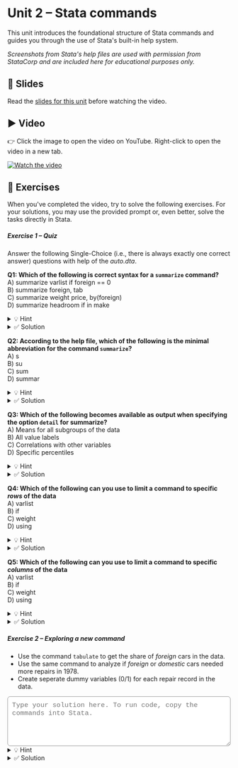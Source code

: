 # Unit 2 – Stata commands

This unit introduces the foundational structure of Stata commands and guides you through the use of Stata's built-in help system. 

*Screenshots from Stata's help files are used with permission from StataCorp and are included here for educational purposes only.*

## 📄 Slides

Read the [slides for this unit](unit02_slides.pdf) before watching the video.

## ▶️ Video

👉 Click the image to open the video on YouTube. Right-click to open the video in a new tab.

[![Watch the video](https://img.youtube.com/vi/7z9fCGeyWZI/0.jpg)](https://www.youtube.com/watch?v=7z9fCGeyWZI)

## 🧪 Exercises

When you've completed the video, try to solve the following exercises. For your solutions, you may use the provided prompt or, even better, solve the tasks directly in Stata.

<h5>Exercise 1 – Quiz</h5>

Answer the following Single-Choice (i.e., there is always exactly one correct answer) questions with help of the *auto.dta*. <br>

<span style="display:block; margin-top:0.5em;"></span>

**Q1: Which of the following is correct syntax for a `summarize` command?** <br>
A) summarize varlist if foreign == 0 <br>
B) summarize foreign, tab <br>
C) summarize weight price, by(foreign) <br>
D) summarize headroom if in make

<details>
<summary>💡 Hint</summary>

To consult the help file for summarize, type: `help summarize`

</details>

<details>
<summary>✅ Solution</summary>

**Correct answer: C** <br>
In A, we pass a variable called *varlist* to summarize. This variable does not exist in the data. <br>
In B, we specify an option that is not allowed for summarize. <br>
In D, we do not specify an if-condition and *make* does not specify observation numbers. <br>
</details>

<span style="display:block; margin-top:0.5em;"></span>

**Q2: According to the help file, which of the following is the minimal abbreviation for the command `summarize`?** <br>
A) s <br>
B) su <br>
C) sum <br>
D) summar

<details>
<summary>💡 Hint</summary>

You can identify the minimal abbreviation by the underlined part of the command.

</details>

<details>
<summary>✅ Solution</summary>

**Correct answer: B** <br>
</details>

<span style="display:block; margin-top:0.5em;"></span>

**Q3: Which of the following becomes available as output when specifying the option `detail` for summarize?**<br>
A) Means for all subgroups of the data <br>
B) All value labels <br>
C) Correlations with other variables <br>
D) Specific percentiles 

<details>
<summary>💡 Hint</summary>

Scroll down the help file until you find the `Stored results`.

</details>

<details>
<summary>✅ Solution</summary>

**Correct answer: D** <br>
To calculate means for subgroups, you could use `by` as a prefix or option. <br>
To get value labels, you could use the command `codebook`. <br>
To calculate correlations, you could use the command `correlate`.
</details>

<span style="display:block; margin-top:0.5em;"></span>

**Q4: Which of the following can you use to limit a command to specific *rows* of the data**<br>
A) varlist <br>
B) if <br>
C) weight <br>
D) using 

<details>
<summary>💡 Hint</summary>

You may find a suitable `Example` in the help file of the command `generate`.

</details>

<details>
<summary>✅ Solution</summary>

**Correct answer: B** <br>
*if* needs a condition to select observations (rows) of your data.
</details>

<span style="display:block; margin-top:0.5em;"></span>

**Q5: Which of the following can you use to limit a command to specific *columns* of the data**<br>
A) varlist <br>
B) if <br>
C) weight <br>
D) using 

<details>
<summary>💡 Hint</summary>

Try it out with `summarize`.

</details>

<details>
<summary>✅ Solution</summary>

**Correct answer: A** <br>
By passing selected variables to a command, the command will only execute for these variables (columns).
</details>

<h5>Exercise 2 – Exploring a new command</h5>

- Use the command `tabulate` to get the share of *foreign* cars in the data.
- Use the same command to analyze if *foreign* or *domestic* cars needed more repairs in 1978.
- Create seperate dummy variables (0/1) for each repair record in the data.

<textarea id="ex2-1" rows="5"
  style="width:100%;
         font-family: ui-monospace, SFMono-Regular, Menlo, Consolas, 'Liberation Mono', monospace;
         font-size: 0.95rem;
         padding: 0.6rem;
         border: 1px solid #999;
         border-radius: 6px;
         color: #000;
         background-color: #fff;
         outline: none;
         box-shadow: none;"
  placeholder="Type your solution here. To run code, copy the commands into Stata."></textarea>

<details>
<summary>💡 Hint</summary>

Carefully study the *help* file of `tabulate`. The command may behave differently depending on the number of variables passed to it.

</details>

<details>

<summary>✅ Solution</summary>

```stata
tab foreign
tab rep78 foreign
tab rep78, gen(rep_dummy)
 ```
Using the option `generate` creates five dummy variables *rep_dummy1*-*rep_dummy5*.
</details>
